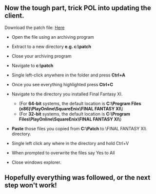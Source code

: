 ## Now the tough part, trick POL into updating the client.

Download the patch file: [Here](/static/files/patch.zip)

+ Open the file using an archiving program
+ Extract to a new directory **e.g. c:\patch**
+ Close your archiving program
+ Navigate to **c:\patch**
+ Single left-click anywhere in the folder and press **Ctrl+A**
+ Once you see everything highlighted press **Ctrl+C**

+ Navigate to the directory you installed Final Fantasy XI.
  - (For **64-bit** systems, the default location is **C:\\Program Files (x86)\\PlayOnline\\SquareEnix\\FINAL FANTASY XI\\**)
  - (For **32-bit** systems, the default location is **C:\\Program Files\\PlayOnline\\SquareEnix\\FINAL FANTASY XI\\**)

+ **Paste** those files you copied from **C:\Patch** to \\FINAL FANTASY XI\\ directory.
+ Single left click any where in the directory and hold Ctrl+V
+ When prompted to overwrite the files say Yes to All
+ Close windows explorer.

## Hopefully everything was followed, or the next step won't work!